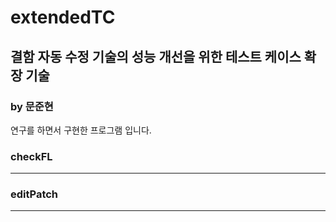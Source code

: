 # extendedTC
## 결함 자동 수정 기술의 성능 개선을 위한 테스트 케이스 확장 기술
### by 문준현

연구를 하면서 구현한 프로그램 입니다.


### checkFL
--------------


### editPatch 
--------------
